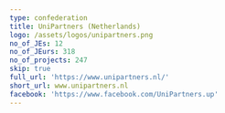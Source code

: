 ```yaml
---
type: confederation
title: UniPartners (Netherlands)
logo: /assets/logos/unipartners.png
no_of_JEs: 12
no_of_JEurs: 318
no_of_projects: 247
skip: true
full_url: 'https://www.unipartners.nl/'
short_url: www.unipartners.nl
facebook: 'https://www.facebook.com/UniPartners.up'
---
```


